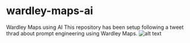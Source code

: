 # wardley-maps-ai
Wardley Maps using AI
This repository has been setup following a tweet thrad about prompt engineering using Wardley Maps.
![alt text]( "Tweet")
